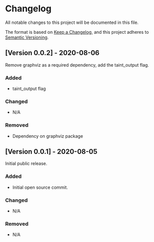 # Changelog

All notable changes to this project will be documented in this file.

The format is based on [Keep a Changelog](https://keepachangelog.com/en/1.0.0/),
and this project adheres to [Semantic Versioning](https://semver.org/spec/v2.0.0.html).

## [Version 0.0.2] - 2020-08-06

Remove graphviz as a required dependency, add the taint_output flag.

### Added

- taint_output flag

### Changed

- N/A

### Removed

- Dependency on graphviz package

[0.0.2]: https://github.com/zeropointdynamics/zelos-crashd/releases/tag/v0.0.2

## [Version 0.0.1] - 2020-08-05

Initial public release.

### Added

- Initial open source commit.

### Changed

- N/A

### Removed

- N/A

[0.0.1]: https://github.com/zeropointdynamics/zelos-crashd/releases/tag/v0.0.1